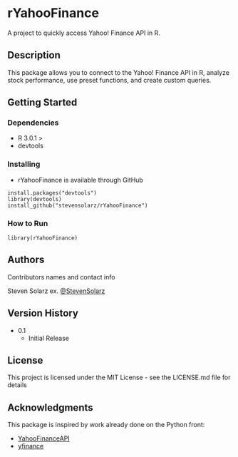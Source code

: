 # rYahooFinance

A project to quickly access Yahoo! Finance API in R.

## Description

This package allows you to connect to the Yahoo! Finance API in R, analyze stock performance, use preset functions, and create custom queries.

## Getting Started

### Dependencies

* R 3.0.1 >
* devtools

### Installing

* rYahooFinance is available through GitHub

```
install.packages("devtools")
library(devtools)
install_github("stevensolarz/rYahooFinance")
```

### How to Run

```
library(rYahooFinance)
```

## Authors

Contributors names and contact info

Steven Solarz
ex. [@StevenSolarz](https://twitter.com/stevensolarz)

## Version History

* 0.1
    * Initial Release

## License

This project is licensed under the MIT License - see the LICENSE.md file for details

## Acknowledgments

This package is inspired by work already done on the Python front:
* [YahooFinanceAPI](https://github.com/anthonymorast/YahooFinanceAPI/)
* [yfinance](https://github.com/ranaroussi/yfinance/)